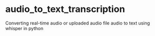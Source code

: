 # audio_to_text_transcription
 Converting real-time audio or uploaded audio file audio to text using whisper in python
